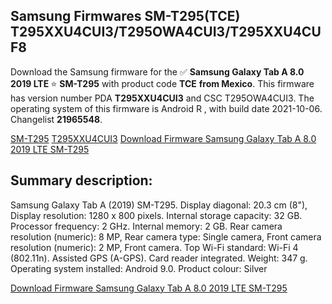 <h2>Samsung Firmwares SM-T295(TCE) T295XXU4CUI3/T295OWA4CUI3/T295XXU4CUF8</h2>
Download the Samsung firmware for the ✅ <strong>Samsung Galaxy Tab A 8.0 2019 LTE </strong> ⭐ <strong>SM-T295</strong> with product code <strong>TCE</strong> <strong> from Mexico</strong>. This firmware has version number PDA <strong>T295XXU4CUI3</strong> and CSC T295OWA4CUI3. The operating system of this firmware is Android R , with build date 2021-10-06. Changelist <strong>21965548</strong>.


[SM-T295](https://samfirm.shop/samsung/model/SM-T295)
[T295XXU4CUI3](https://samfirm.shop/samsung/pda/T295XXU4CUI3)
[Download Firmware Samsung Galaxy Tab A 8.0 2019 LTE SM-T295](https://samfirm.shop/samsung/firmware/463090)
<h2>Summary description:</h2>
<p>Samsung Galaxy Tab A (2019) SM-T295. Display diagonal: 20.3 cm (8"), Display resolution: 1280 x 800 pixels. Internal storage capacity: 32 GB. Processor frequency: 2 GHz. Internal memory: 2 GB. Rear camera resolution (numeric): 8 MP, Rear camera type: Single camera, Front camera resolution (numeric): 2 MP, Front camera. Top Wi-Fi standard: Wi-Fi 4 (802.11n). Assisted GPS (A-GPS). Card reader integrated. Weight: 347 g. Operating system installed: Android 9.0. Product colour: Silver</p>


[Download Firmware Samsung Galaxy Tab A 8.0 2019 LTE SM-T295](https://samfirm.shop/samsung/firmware/463090)
